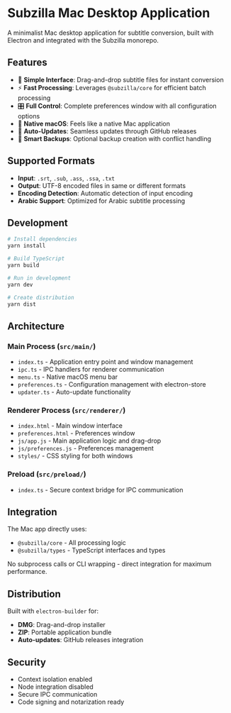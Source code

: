 # Subzilla Mac Desktop Application

A minimalist Mac desktop application for subtitle conversion, built with Electron and integrated with the Subzilla monorepo.

## Features

- 🦎 **Simple Interface**: Drag-and-drop subtitle files for instant conversion
- ⚡ **Fast Processing**: Leverages `@subzilla/core` for efficient batch processing
- 🎛️ **Full Control**: Complete preferences window with all configuration options
- 🍎 **Native macOS**: Feels like a native Mac application
- 🔄 **Auto-Updates**: Seamless updates through GitHub releases
- 💾 **Smart Backups**: Optional backup creation with conflict handling

## Supported Formats

- **Input**: `.srt`, `.sub`, `.ass`, `.ssa`, `.txt`
- **Output**: UTF-8 encoded files in same or different formats
- **Encoding Detection**: Automatic detection of input encoding
- **Arabic Support**: Optimized for Arabic subtitle processing

## Development

```bash
# Install dependencies
yarn install

# Build TypeScript
yarn build

# Run in development
yarn dev

# Create distribution
yarn dist
```

## Architecture

### Main Process (`src/main/`)
- `index.ts` - Application entry point and window management
- `ipc.ts` - IPC handlers for renderer communication
- `menu.ts` - Native macOS menu bar
- `preferences.ts` - Configuration management with electron-store
- `updater.ts` - Auto-update functionality

### Renderer Process (`src/renderer/`)
- `index.html` - Main window interface
- `preferences.html` - Preferences window
- `js/app.js` - Main application logic and drag-drop
- `js/preferences.js` - Preferences management
- `styles/` - CSS styling for both windows

### Preload (`src/preload/`)
- `index.ts` - Secure context bridge for IPC communication

## Integration

The Mac app directly uses:
- `@subzilla/core` - All processing logic
- `@subzilla/types` - TypeScript interfaces and types

No subprocess calls or CLI wrapping - direct integration for maximum performance.

## Distribution

Built with `electron-builder` for:
- **DMG**: Drag-and-drop installer
- **ZIP**: Portable application bundle
- **Auto-updates**: GitHub releases integration

## Security

- Context isolation enabled
- Node integration disabled
- Secure IPC communication
- Code signing and notarization ready